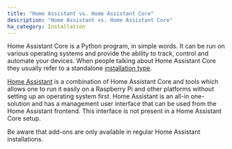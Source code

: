 ```yaml
---
title: "Home Assistant vs. Home Assistant Core"
description: "Home Assistant vs. Home Assistant Core"
ha_category: Installation
---
```


Home Assistant Core is a Python program, in simple words. It can be run on various operating systems and provide the ability to track, control and automate your devices.
When people talking about Home Assistant Core they usually refer to a standalone [installation type](/docs/installation/).

[Home Assistant](/hassio/) is a combination of Home Assistant Core and tools which allows one to run it easily on a Raspberry Pi and other platforms without setting up an operating system first.
Home Assistant is an all-in one-solution and has a management user interface that can be used from the Home Assistant frontend. This interface is not present in a Home Assistant Core setup.

Be aware that add-ons are only available in regular Home Assistant installations.
